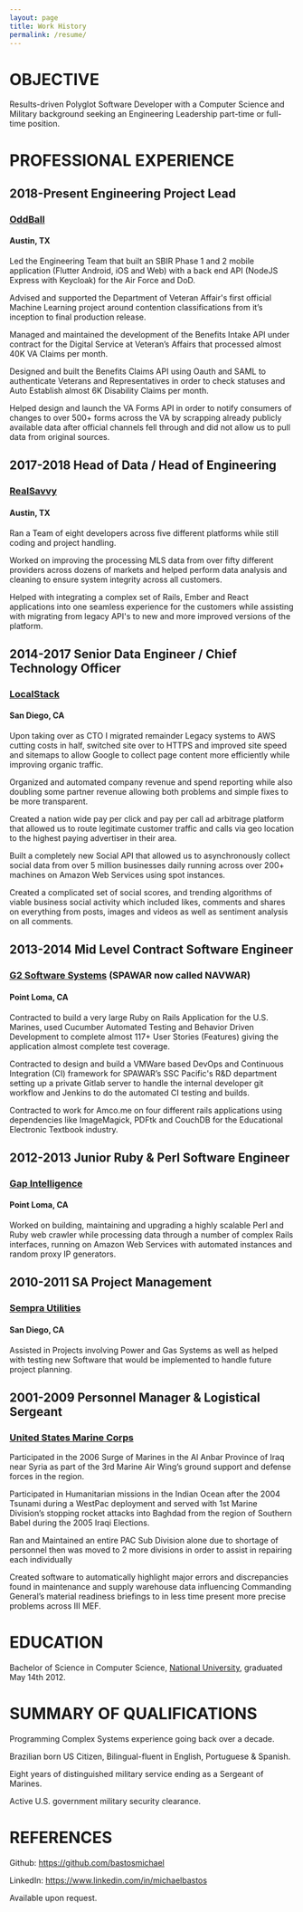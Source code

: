 ```yaml
---
layout: page
title: Work History
permalink: /resume/
---
```


# OBJECTIVE

Results-driven Polyglot Software Developer with a Computer Science and Military background seeking an Engineering Leadership part-time or full-time position.

# PROFESSIONAL EXPERIENCE

## 2018-Present   Engineering Project Lead 
### [OddBall](https://oddball.io)
#### Austin, TX

Led the Engineering Team that built an SBIR Phase 1 and 2 mobile application (Flutter Android, iOS and Web) with a back end API (NodeJS Express with Keycloak) for the Air Force and DoD.

Advised and supported the Department of Veteran Affair's first official Machine Learning project around contention classifications from it’s inception to final production release.

Managed and maintained the development of the Benefits Intake API under contract for the Digital Service at Veteran’s Affairs that processed almost 40K VA Claims per month.

Designed and built the Benefits Claims API using Oauth and SAML to authenticate Veterans and Representatives in order to check statuses and Auto Establish almost 6K Disability Claims per month.

Helped design and launch the VA Forms API in order to notify consumers of changes to over 500+ forms across the VA by scrapping already publicly available data after official channels fell through and did not allow us to pull data from original sources.

## 2017-2018   Head of Data / Head of Engineering
### [RealSavvy](https://www.realsavvy.com)
#### Austin, TX

Ran a Team of eight developers across five different platforms while still coding and project handling.

Worked on improving the processing MLS data from over fifty different providers across dozens of markets and helped perform data analysis and cleaning to ensure system integrity across all customers.

Helped with integrating a complex set of Rails, Ember and React applications into one seamless experience for the customers while assisting with migrating from legacy API's to new and more improved versions of the platform.

## 2014-2017   Senior Data Engineer / Chief Technology Officer
### [LocalStack](https://localstack.com)
#### San Diego, CA

Upon taking over as CTO I migrated remainder Legacy systems to AWS cutting costs in half, switched site over to HTTPS and improved site speed and sitemaps to allow Google to collect page content more efficiently while improving organic traffic.

Organized and automated company revenue and spend reporting while also doubling some partner revenue allowing both problems and simple fixes to be more transparent.

Created a nation wide pay per click and pay per call ad arbitrage platform that allowed us to route legitimate customer traffic and calls via geo location to the highest paying advertiser in their area.

Built a completely new Social API that allowed us to asynchronously collect social data from over 5 million businesses daily running across over 200+ machines on Amazon Web Services using spot instances.

Created a complicated set of social scores, and trending algorithms of viable business social activity which included likes, comments and shares on everything from posts, images and videos as well as sentiment analysis on all comments. 

## 2013-2014   Mid Level Contract Software Engineer
### [G2 Software Systems](https://g2ss.com) (SPAWAR now called NAVWAR)
#### Point Loma, CA

Contracted to build a very large Ruby on Rails Application for the U.S. Marines, used Cucumber Automated Testing and Behavior Driven Development to complete almost 117+ User Stories (Features) giving the application almost complete test coverage.

Contracted to design and build a VMWare based DevOps and Continuous Integration (CI) framework for SPAWAR’s SSC Pacific's R&D department setting up a private Gitlab server to handle the internal developer git workflow and Jenkins to do the automated CI testing and builds.

Contracted to work for Amco.me on four different rails applications using dependencies like ImageMagick, PDFtk and CouchDB for the Educational Electronic Textbook industry.

## 2012-2013   Junior Ruby & Perl Software Engineer
### [Gap Intelligence](https://www.gapintelligence.com/)
#### Point Loma, CA

Worked on building, maintaining and upgrading a highly scalable Perl and Ruby web crawler while processing data through a number of complex Rails interfaces, running on Amazon Web Services with automated instances and random proxy IP generators.

## 2010-2011   SA Project Management
### [Sempra Utilities](https://www.sempra.com)
#### San Diego, CA

Assisted in Projects involving Power and Gas Systems as well as helped with testing new Software that would be implemented to handle future project planning.

## 2001-2009   Personnel Manager & Logistical Sergeant
### [United States Marine Corps](https://www.marines.com/)

Participated in the 2006 Surge of Marines in the Al Anbar Province of Iraq near Syria as part of the 3rd Marine Air Wing’s ground support and defense forces in the region.

Participated in Humanitarian missions in the Indian Ocean after the 2004 Tsunami during a WestPac deployment and served with 1st Marine Division’s stopping rocket attacks into Baghdad from the region of Southern Babel during the 2005 Iraqi Elections.

Ran and Maintained an entire PAC Sub Division alone due to shortage of personnel then was moved to 2 more divisions in order to assist in repairing each individually

Created software to automatically highlight major errors and discrepancies found in maintenance and supply warehouse data influencing Commanding General’s material readiness briefings to in less time present more precise problems across III MEF.

# EDUCATION

Bachelor of Science in Computer Science, [National University](https://www.nu.edu), graduated May 14th 2012.

# SUMMARY OF QUALIFICATIONS

Programming Complex Systems experience going back over a decade.

Brazilian born US Citizen, Bilingual-fluent in English, Portuguese & Spanish.

Eight years of distinguished military service ending as a Sergeant of Marines.

Active U.S. government military security clearance.

# REFERENCES

Github: https://github.com/bastosmichael

LinkedIn: https://www.linkedin.com/in/michaelbastos

Available upon request.
